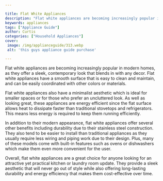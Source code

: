 ```yaml
---

title: Flat White Appliances
description: "Flat white appliances are becoming increasingly popular in modern homes, as they offer a sleek, contemporary look that blends in w...scroll on and keep learning"
keywords: appliances
tags: ["Appliance Guide"]
author: Curtis
categories: ["Household Appliances"]
cover: 
 image: /img/applianceguide/313.webp
 alt: 'this guys appliance guide purchase'

---
```


Flat white appliances are becoming increasingly popular in modern homes, as they offer a sleek, contemporary look that blends in with any decor. Flat white appliances have a smooth surface that is easy to clean and maintain, and can be easily coordinated with other colors or materials.

Flat white appliances also have a minimalist aesthetic which is ideal for smaller spaces or for those who prefer an uncluttered look. As well as looking great, these appliances are energy efficient since the flat surface allows heat to dissipate faster than traditional stovetops and refrigerators. This means less energy is required to keep them running efficiently.

In addition to their modern appearance, flat white appliances offer several other benefits including durability due to their stainless steel construction. They also tend to be easier to install than traditional appliances as they usually require less wiring and piping work due to their design. Plus, many of these models come with built-in features such as ovens or dishwashers which make them even more convenient for the user. 

Overall, flat white appliances are a great choice for anyone looking for an attractive yet practical kitchen or laundry room update. They provide a sleek aesthetic that will never go out of style while also offering long-lasting durability and energy efficiency that makes them cost-effective over time.
